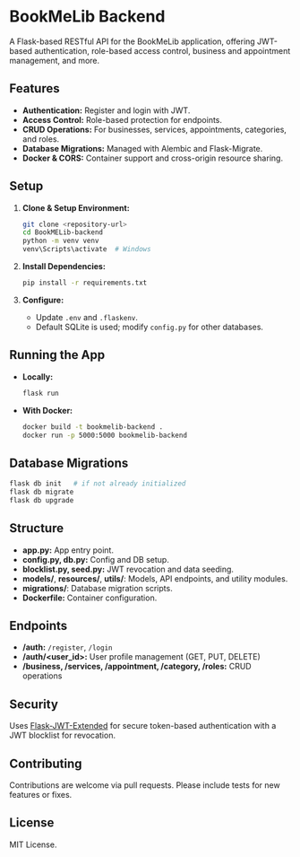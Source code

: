 # BookMeLib Backend

A Flask-based RESTful API for the BookMeLib application, offering JWT-based authentication, role-based access control, business and appointment management, and more.

## Features
- **Authentication:** Register and login with JWT.
- **Access Control:** Role-based protection for endpoints.
- **CRUD Operations:** For businesses, services, appointments, categories, and roles.
- **Database Migrations:** Managed with Alembic and Flask-Migrate.
- **Docker & CORS:** Container support and cross-origin resource sharing.

## Setup
1. **Clone & Setup Environment:**
   ```sh
   git clone <repository-url>
   cd BookMELib-backend
   python -m venv venv
   venv\Scripts\activate  # Windows
   ```
2. **Install Dependencies:**
   ```sh
   pip install -r requirements.txt
   ```

3. **Configure:**
   - Update `.env` and `.flaskenv`.
   - Default SQLite is used; modify `config.py` for other databases.

## Running the App
- **Locally:**  
  ```sh
  flask run
  ```
- **With Docker:**  
  ```sh
  docker build -t bookmelib-backend .
  docker run -p 5000:5000 bookmelib-backend
  ```

## Database Migrations
```sh
flask db init   # if not already initialized
flask db migrate
flask db upgrade
```

## Structure
- **app.py:** App entry point.
- **config.py, db.py:** Config and DB setup.
- **blocklist.py, seed.py:** JWT revocation and data seeding.
- **models/**, **resources/**, **utils/**: Models, API endpoints, and utility modules.
- **migrations/**: Database migration scripts.
- **Dockerfile:** Container configuration.

## Endpoints
- **/auth:** `/register`, `/login`
- **/auth/<user_id>:** User profile management (GET, PUT, DELETE)
- **/business, /services, /appointment, /category, /roles:** CRUD operations

## Security
Uses [Flask-JWT-Extended](https://flask-jwt-extended.readthedocs.io/en/stable/) for secure token-based authentication with a JWT blocklist for revocation.

## Contributing
Contributions are welcome via pull requests. Please include tests for new features or fixes.

## License
MIT License.